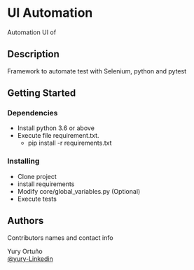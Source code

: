 # UI Automation

Automation UI of 

## Description

Framework to automate test with Selenium, python and pytest

## Getting Started

### Dependencies

* Install python 3.6 or above
* Execute file requirement.txt.
  * pip install -r requirements.txt

### Installing

* Clone project 
* install requirements
* Modify core/global_variables.py (Optional)
* Execute tests


## Authors

Contributors names and contact info

Yury Ortuño  
[@yury-Linkedin](https://www.linkedin.com/in/yury-yver-ortu%C3%B1o-calvo/)

